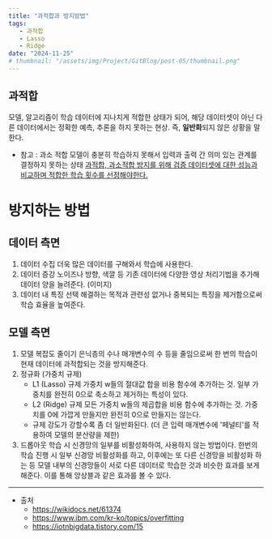 ```yaml
---
title: "과적합과 방지방법"
tags:
   - 과적합
   - Lasso
   - Ridge
date: "2024-11-25"
# thumbnail: "/assets/img/Project/GitBlog/post-05/thumbnail.png"
---
```


## 과적합
모델, 알고리즘이 학습 데이터에 지나치게 적합한 상태가 되어, 해당 데이터셋이 아닌 다른 데이터에서는 정확한 예측, 추론을 하지 못하는 현상.
즉, **일반화**되지 않은 상황을 말한다.
- 참고 : 과소 적합
    모델이 충분히 학습하지 못해서 입력과 출력 간 의미 있는 관계를 결정하지 못하는 상태
<U>과적합, 과소적합 방지를 위해 검증 데이터셋에 대한 성능과 비교하며 적합한 학습 횟수를 선정해야한다.</U>

# 방지하는 방법

## 데이터 측면
1. 데이터 수집
    더욱 많은 데이터를 구해와서 학습에 사용한다.
2. 데이터 증강
    노이즈나 방향, 색깔 등 기존 데이터에 다양한 영상 처리기법을 추가해 데이터 양을 늘려준다. (이미지)
3. 데이터 내 특징 선택
    해결하는 목적과 관련성 없거나 중복되는 특징을 제거함으로써 학습 효율을 높여준다.

## 모델 측면
1. 모델 복잡도 줄이기
    은닉층의 수나 매개변수의 수 등을 줄임으로써 한 번의 학습이 현재 데이터에 과적합되는 것을 방지해준다.
2. 정규화 (가중치 규제)
    - L1 (Lasso) 규제
        가중치 w들의 절대값 합을 비용 함수에 추가하는 것.
        일부 가중치를 완전히 0으로 축소하고 제거하는 특성이 있다.
    - L2 (Ridge) 규제
        모든 가중치 w들의 제곱합을 비용 함수에 추가하는 것.
        가중치를 0에 가깝게 만들지만 완전히 0으로 만들지는 않는다.
    - 규제 강도가 강할수록 좀 더 일반화된다. (더 큰 입력 매개변수에 '페널티'를 적용하여 모델의 분산량을 제한)
3. 드롭아웃
    학습 시 신경망의 일부를 비활성화하여, 사용하지 않는 방법이다.
    한번의 학습 진행 시 일부 신경망 비활성화를 하고, 이후에는 또 다른 신경망을 비활성화 하는 등 모델 내부의 신경망들이 서로 다른 데이터로 학습한 것과 비슷한 효과를 보게 해준다.
    이를 통해 앙상블과 같은 효과를 볼 수 있다.
---
- 출처
  - https://wikidocs.net/61374
  - https://www.ibm.com/kr-ko/topics/overfitting
  - https://iotnbigdata.tistory.com/15